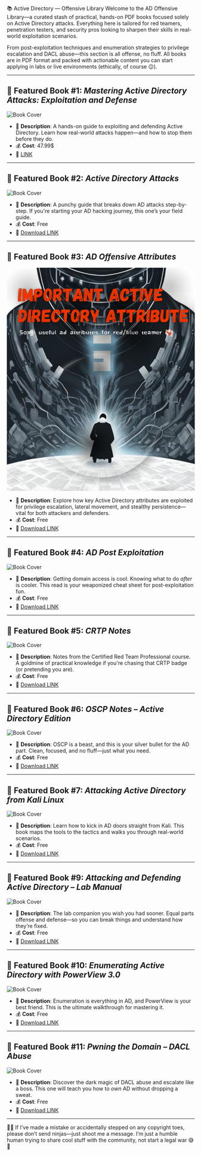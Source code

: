 📚 Active Directory — Offensive Library
Welcome to the AD Offensive Library—a curated stash of practical, hands-on PDF books focused solely on Active Directory attacks. Everything here is tailored for red teamers, penetration testers, and security pros looking to sharpen their skills in real-world exploitation scenarios.

From post-exploitation techniques and enumeration strategies to privilege escalation and DACL abuse—this section is all offense, no fluff. All books are in PDF format and packed with actionable content you can start applying in labs or live environments (ethically, of course 😉).

---

## 📕 Featured Book #1: *Mastering Active Directory Attacks: Exploitation and Defense*

![Book Cover](https://m.media-amazon.com/images/I/514WhP7U8WL._SL1430_.jpg)

- 📌 **Description**: A hands-on guide to exploiting and defending Active Directory. Learn how real-world attacks happen—and how to stop them before they do.
- 💰 **Cost**: 47.99$
- 🔗 [LINK](https://amzn.to/42gnA0x)

---

## 📕 Featured Book #2: *Active Directory Attacks*

![Book Cover](https://i.ytimg.com/vi/UlgQ8A0daP0/maxresdefault.jpg)

- 📌 **Description**: A punchy guide that breaks down AD attacks step-by-step. If you're starting your AD hacking journey, this one’s your field guide.
- 💰 **Cost**: Free
- 🔗 [Download LINK](https://drive.google.com/file/d/1UYQiMTN0c1BNiEnVdF9OrYCeKm4v75Z8)

---

## 📕 Featured Book #3: *AD Offensive Attributes*

![Book Cover](resources/0-RED/Active-Directory/3-AD-Offensive-Attributes.png)

- 📌 **Description**: Explore how key Active Directory attributes are exploited for privilege escalation, lateral movement, and stealthy persistence—vital for both attackers and defenders.
- 💰 **Cost**: Free
- 🔗 [Download LINK](https://drive.google.com/file/d/1XpKXmGZVFkUct6RMLMb-M5im5UDJAvqw)

---

## 📘 Featured Book #4: *AD Post Exploitation*

![Book Cover](https://opengraph.githubassets.com/de1c0c89e320ef055a3414f9e2d7f62fd430b8e6ce2b92ff9587b1a6eec7746b/infosecn1nja/AD-Attack-Defense)

- 📌 **Description**: Getting domain access is cool. Knowing what to do *after* is cooler. This read is your weaponized cheat sheet for post-exploitation fun.
- 💰 **Cost**: Free  
- 🔗 [Download LINK](https://drive.google.com/file/d/1FzySKnS078bzdflV9F2sGAo0_-AQ0gLq)

---

## 📙 Featured Book #5: *CRTP Notes*

![Book Cover](https://website-assets.studocu.com/img/document_thumbnails/023ca9959a5ae410a82a38ad9844ea85/thumb_300_424.png)

- 📌 **Description**: Notes from the Certified Red Team Professional course. A goldmine of practical knowledge if you're chasing that CRTP badge (or pretending you are).
- 💰 **Cost**: Free  
- 🔗 [Download LINK](https://drive.google.com/file/d/1nWf1pQVLEoWq9e3hK60eyk_7B6PIgR8M)

---

## 📗 Featured Book #6: *OSCP Notes – Active Directory Edition*

![Book Cover](https://pbs.twimg.com/media/F7vJjb_WkAAfD-J.jpg)

- 📌 **Description**: OSCP is a beast, and this is your silver bullet for the AD part. Clean, focused, and no fluff—just what you need.
- 💰 **Cost**: Free  
- 🔗 [Download LINK](https://drive.google.com/file/d/1kNphRwy_K0T072ZAb0gNh32JBYIARPQU)

---

## 📕 Featured Book #7: *Attacking Active Directory from Kali Linux*

![Book Cover](https://imgv2-2-f.scribdassets.com/img/document/754424325/original/24b2cc51a9/1?v=1)

- 📌 **Description**: Learn how to kick in AD doors straight from Kali. This book maps the tools to the tactics and walks you through real-world scenarios.
- 💰 **Cost**: Free  
- 🔗 [Download LINK](https://drive.google.com/file/d/1bmKrQfc11awS9qixISA1PC6HHIJYXLhE)

---

## 📙 Featured Book #9: *Attacking and Defending Active Directory – Lab Manual*

![Book Cover](https://0xsp.com/wp-content/uploads/2022/04/Active-Directory.jpg)

- 📌 **Description**: The lab companion you wish you had sooner. Equal parts offense and defense—so you can break things and understand how they’re fixed.
- 💰 **Cost**: Free  
- 🔗 [Download LINK](https://drive.google.com/file/d/1NQSel89V1NrgC03faD2aI2B-YZs8kAZO)

---

## 📗 Featured Book #10: *Enumerating Active Directory with PowerView 3.0*

![Book Cover](https://sec4us.com.br/static/images/logo-active-directory-exploitation.png)

- 📌 **Description**: Enumeration is everything in AD, and PowerView is your best friend. This is the ultimate walkthrough for mastering it.
- 💰 **Cost**: Free  
- 🔗 [Download LINK](https://drive.google.com/file/d/1xTsJKt8ZqDC8M5y8FLQjhqfD-v1DfFU0)

---

## 📘 Featured Book #11: *Pwning the Domain – DACL Abuse*

![Book Cover](https://hadess.io/wp-content/uploads/2024/03/dacl-abuse.jpg)

- 📌 **Description**: Discover the dark magic of DACL abuse and escalate like a boss. This one will teach you how to *own* AD without dropping a sweat.
- 💰 **Cost**: Free  
- 🔗 [Download LINK](https://drive.google.com/file/d/17f6jcjfdiOC1133A90zl_dkn88paIV2x)

---

🤖💬 If I’ve made a mistake or accidentally stepped on any copyright toes, please don’t send ninjas—just shoot me a message. I’m just a humble human trying to share cool stuff with the community, not start a legal war 😅💌